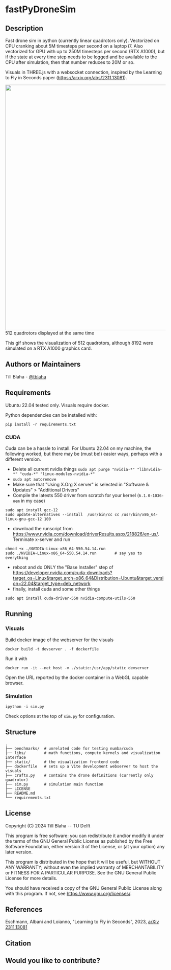<!--- 
    This is a README.md template for releasing a code project in a GitHub/Gitlab repository.    
    Under each section you can find commented text with explanation on what to add in each section.  
    Please modify the sections depending on needs, and delete all commented text once the README is done.   
    https://github.com/HeatherAn/recommended-coding-practices/blob/main/templates/README_code.md
-->

# fastPyDroneSim

## Description

<!--- Provide description of the contents of the code repository   
    * Provide information about what the code does  
    * Provide links for demos, blog posts, etc. (if applicable)  
    * Mention any caveats and assumptions that were considered  
-->  

Fast drone sim in python (currently linear quadrotors only). Vectorized on CPU
cranking about 5M timesteps per second on a laptop i7. 
Also vectorized for GPU with up to 250M timesteps per second (RTX A1000), but if
the state at every time step needs to be logged and be available to the CPU after simulation, then
that number reduces to 20M or so.

Visuals in THREE.js with a websocket connection, inspired by the Learning to Fly in Seconds paper (https://arxiv.org/abs/2311.13081).

<img src="docs/512quadRotors.gif" width="768">512 quadrotors displayed at the same time</img>

This gif shows the visualization of 512 quadrotors, although 8192 were simulated on a RTX A1000 graphics card.

<!--- Provide a changelog (if applicable)  
## History

-->



## Authors or Maintainers

<!--- Provide information about authors, maintainers and collaborators specifying contact details and role within the project, e.g.:   
    * Full name ([@GitHub username](https://github.com/username), [ORCID](https://doi.org/...), email address, institution/employer (role)  
-->

Till Blaha - [@tblaha](https://github.com/tblaha)



<!--- Provide a table of contents to help readers navigate the README  
## Table of Contents

-->



## Requirements  

Ubuntu 22.04 tested only. Visuals require docker.

Python dependencies can be installed with:

    pip install -r requirements.txt


### CUDA

Cuda can be a hassle to install. For Ubuntu 22.04 on my machine, the following
worked, but there may be (must be!) easier ways, perhaps with a different version.

- Delete all current nvidia things `sudo apt purge "nvidia-*" "libnvidia-*" "cuda-*" "linux-modules-nvidia-*"`
- `sudo apt autoremove`
- Make sure that "Using X.Org X server" is selected in "Software & Updates" > "Additional Drivers"
- Compile the latests 550 driver from scratch for your kernel (`6.1.0-1036-oem` in my case)
```
sudo apt install gcc-12
sudo update-alternatives --install  /usr/bin/cc cc /usr/bin/x86_64-linux-gnu-gcc-12 100
```
- download the runscript from https://www.nvidia.com/download/driverResults.aspx/218826/en-us/. Terminate x-server and run
```
chmod +x ./NVIDIA-Linux-x86_64-550.54.14.run
sudo ./NVIDIA-Linux-x86_64-550.54.14.run        # say yes to everything
```

- reboot and do ONLY the "Base Installer" step of https://developer.nvidia.com/cuda-downloads?target_os=Linux&target_arch=x86_64&Distribution=Ubuntu&target_version=22.04&target_type=deb_network
- finally, install cuda and some other things

```
sudo apt install cuda-driver-550 nvidia-compute-utils-550
```


<!--- Add badges of requirements e.g.:  
    [![Python 3.6](https://img.shields.io/badge/Python-3.6-3776AB)](https://www.python.org/downloads/release/python-360/)  
-->  

<!--- Provide details of the software required   
    * Add a `requirements.txt` file to the root directory for installing the necessary dependencies.   
    * Describe how to install requirements e.g. when using pip:  

        To install requirements:

        ```
            setup
            pip install -r requirements.txt
        ```

    * Alternatively, create an INSTALL.md. 
    * Provide any further instructions on how others can make sure the scripts are running for benchmarking examples (e.g. by using computational notebooks such as Jupyter notebooks) 
-->


## Running


### Visuals

Build docker image of the webserver for the visuals

    docker build -t devserver . -f dockerfile

Run it with

    docker run -it --net host -v ./static:/usr/app/static devserver

Open the URL reported by the docker container in a WebGL capable browser.


### Simulation

    ipython -i sim.py

Check options at the top of `sim.py` for configuration.



## Structure

<!--- Add here the directory structure of the repo, including file/directory naming conventions  
-->

```
.
├── benchmarks/  # unrelated code for testing numba/cuda
├── libs/        # math functions, compute kernels and visualization interface
├── static/      # the visualization frontend code
├── dockerfile   # sets up a Vite development webserver to host the visuals
├── crafts.py    # contains the drone definitions (currently only quadrotor)
├── sim.py       # simulation main function
├── LICENSE
├── README.md
└── requirements.txt
```

## License

Copyright (C) 2024 Till Blaha -- TU Delft

This program is free software: you can redistribute it and/or modify
it under the terms of the GNU General Public License as published by
the Free Software Foundation, either version 3 of the License, or
(at your option) any later version.

This program is distributed in the hope that it will be useful,
but WITHOUT ANY WARRANTY; without even the implied warranty of
MERCHANTABILITY or FITNESS FOR A PARTICULAR PURPOSE.  See the
GNU General Public License for more details.

You should have received a copy of the GNU General Public License
along with this program.  If not, see <https://www.gnu.org/licenses/>.


<!--- Add badge for the license under which the code will be released, e.g.:
    [![License](https://img.shields.io/badge/License-Apache%202.0-blue.svg)](https://opensource.org/licenses/Apache-2.0)  
-->

<!--- Place your license text in a file named LICENSE in the root of the repository.  
    * Include information about the license under which the contents of the repository are released publicly. If different licenses apply to different files, explain here which license applies to which file(s), create a LICENSE directory, and add there the licenses (legal text as .md or .txt) for the different files.
    * (If the employer waives its copyright to its employees when the code is released as open-source) Add the copyright statement from the employer of the authors and maintainers (one copyright statement per employer) e.g.: 

    The contents of this repository are licensed under a **Apache License 2.0** license (see LICENSE file).

    Copyright notice:  

    <employer> hereby disclaims all copyright interest in the program “[name_program]” (provide one line description of the content or function) written by the Author(s).  
    <employer representative>, <employer>.  

    © [year_of_release], [name_authors], [reference project, grant or study if desired]  
-->



## References

<!--- Provide links to applicable references    
--> 
Eschmann, Albani and Loianno, "Learning to Fly in Seconds", 2023, [arXiv 2311.13081](https://arxiv.org/abs/2311.13081)


## Citation

<!--- Make the repository citable 
    * If you will be using the Zenodo-Github integration, add the following reference and the DOI of the Zenodo repository:

        If you want to cite this repository in your research paper, please use the following information:
        Reference: [Making Your Code Citable](https://guides.github.com/activities/citable-code/)  

    * If you will be using the 4TU.ResearchData-Github integration, add the following reference and the DOI of the 4TU.ResearchData repository:

        If you want to cite this repository in your research paper, please use the following information:   
        Reference: [Connecting 4TU.ResearchData with Git](https://data.4tu.nl/info/about-your-data/getting-started)   
-->



## Would you like to contribute?

<!--- Add here how you would like others to contribute to this project (e.g. forking, opening issues only, etc.)

    * Do not forget to mention how others can specify how they contributed to the project (e.g., add their names in a separate list of Contributors in the README; add their contributions in separate files specifying their copyright attribution at the top of the source files as commented text; etc.)  
-->

